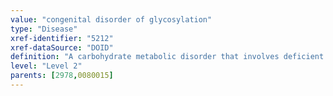 ```yaml
---
value: "congenital disorder of glycosylation"
type: "Disease"
xref-identifier: "5212"
xref-dataSource: "DOID"
definition: "A carbohydrate metabolic disorder that involves deficient or defective glycosylation of a variety of tissue proteins and/or lipids.|Xref MGI."
level: "Level 2"
parents: [2978,0080015]
---
```


